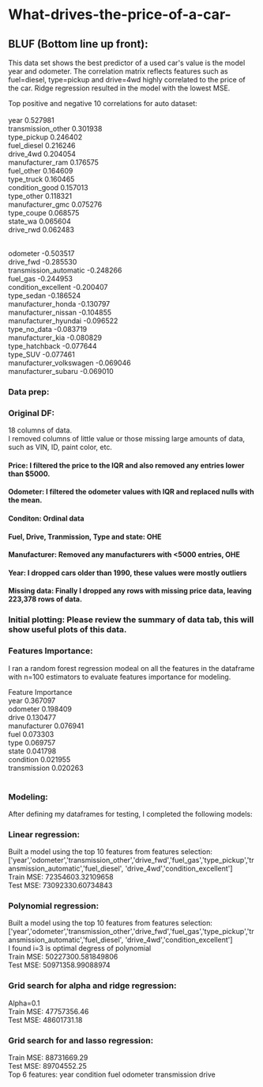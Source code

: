 # What-drives-the-price-of-a-car-

## BLUF (Bottom line up front): 
This data set shows the best predictor of a used car's value is the model year and odometer. The correlation matrix reflects features such as fuel=diesel, type=pickup and drive=4wd highly correlated to the price of the car. Ridge regression resulted in the model with the lowest MSE.

Top positive and negative 10 correlations for auto dataset: <br/>
<br/>
year                  0.527981<br/>
transmission_other    0.301938<br/>
type_pickup           0.246402<br/>
fuel_diesel           0.216246<br/>
drive_4wd             0.204054<br/>
manufacturer_ram      0.176575<br/>
fuel_other            0.164609<br/>
type_truck            0.160465<br/>
condition_good        0.157013<br/>
type_other            0.118321<br/>
manufacturer_gmc      0.075276<br/>
type_coupe            0.068575<br/>
state_wa              0.065604<br/>
drive_rwd             0.062483

<br/>
odometer                  -0.503517<br/>
drive_fwd                 -0.285530<br/>
transmission_automatic    -0.248266<br/>
fuel_gas                  -0.244953<br/>
condition_excellent       -0.200407<br/>
type_sedan                -0.186524<br/>
manufacturer_honda        -0.130797<br/>
manufacturer_nissan       -0.104855<br/>
manufacturer_hyundai      -0.096522<br/>
type_no_data              -0.083719<br/>
manufacturer_kia          -0.080829<br/>
type_hatchback            -0.077644<br/>
type_SUV                  -0.077461<br/>
manufacturer_volkswagen   -0.069046<br/>
manufacturer_subaru       -0.069010<br/>

### Data prep: 

### Original DF:
18 columns of data.
<br/>
I removed columns of little value or those missing large amounts of data, such as VIN, ID, paint color, etc.<br/>

#### Price: I filtered the price to the IQR and also removed any entries lower than $5000.
#### Odometer: I filtered the odometer values with IQR and replaced nulls with the mean.
#### Conditon: Ordinal data
#### Fuel, Drive, Tranmission, Type and state: OHE
#### Manufacturer: Removed any manufacturers with <5000 entries, OHE
#### Year: I dropped cars older than 1990, these values were mostly outliers
#### Missing data: Finally I dropped any rows with missing price data, leaving 223,378 rows of data.

### Initial plotting: Please review the summary of data tab, this will show useful plots of this data.

### Features Importance:
I ran a random forest regression modeal on all the features in the dataframe with n=100 estimators to evaluate features importance for modeling.


Feature  Importance<br/>
year    0.367097<br/>
odometer    0.198409<br/>
drive    0.130477<br/>
manufacturer    0.076941<br/>
fuel    0.073303<br/>
type    0.069757<br/>
state    0.041798<br/>
condition    0.021955<br/>
transmission    0.020263<br/>
<br/>

### Modeling:<br/>
After defining my dataframes for testing, I completed the following models:<br/>

### Linear regression: 
Built a model using the top 10 features from features selection: ['year','odometer','transmission_other','drive_fwd','fuel_gas','type_pickup','transmission_automatic','fuel_diesel', 'drive_4wd','condition_excellent']<br/>
Train MSE:  72354603.32109658<br/>
Test MSE:  73092330.60734843<br/>

### Polynomial regression: 
Built a model using the top 10 features from features selection: ['year','odometer','transmission_other','drive_fwd','fuel_gas','type_pickup','transmission_automatic','fuel_diesel', 'drive_4wd','condition_excellent']<br/>
I found i=3 is optimal degress of polynomial<br/>
Train MSE:  50227300.581849806<br/>
Test MSE:  50971358.99088974<br/>

### Grid search for alpha and ridge regression:<br/>
Alpha=0.1<br/>
Train MSE:  47757356.46<br/>
Test MSE:  48601731.18<br/>

### Grid search for and lasso regression:<br/>
Train MSE:  88731669.29<br/>
Test MSE:  89704552.25<br/>
Top 6 features:	year	condition	fuel	odometer	transmission	drive<br/>



